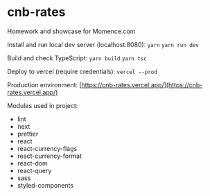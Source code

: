 # cnb-rates

Homework and showcase for Momence.com

Install and run local dev server (localhost:8080):
`yarn`
`yarn run dev`

Build and check TypeScript:
`yarn build`
`yarn tsc`

Deploy to vercel (require credentials):
`vercel --prod`

Production environment:
[https://cnb-rates.vercel.app/](https://cnb-rates.vercel.app/)

Modules used in project:

-   lint
-   next
-   prettier
-   react
-   react-currency-flags
-   react-currency-format
-   react-dom
-   react-query
-   sass
-   styled-components
